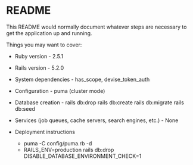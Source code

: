 # README

This README would normally document whatever steps are necessary to get the
application up and running.

Things you may want to cover:

* Ruby version - 2.5.1

* Rails version - 5.2.0

* System dependencies - has_scope, devise_token_auth

* Configuration - puma (cluster mode)

* Database creation - 
    rails db:drop
    rails db:create
    rails db:migrate
    rails db:seed

* Services (job queues, cache servers, search engines, etc.) - None

* Deployment instructions
    - puma -C config/puma.rb -d
    - RAILS_ENV=production rails db:drop DISABLE_DATABASE_ENVIRONMENT_CHECK=1
